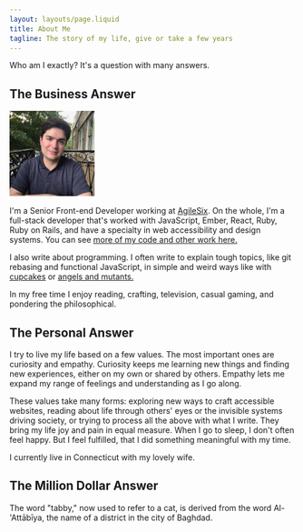 ```yaml
---
layout: layouts/page.liquid
title: About Me
tagline: The story of my life, give or take a few years
---
```


Who am I exactly? It's a question with many answers.

## The Business Answer

<div>
  <img width="150" height="150" class="logo ml-4 mb-4 ml-4 border-radius-full hidden-sm-down post-content--img-exception" src="/assets/images/global/profile.jpg" alt="Maxwell's profile picture" />

  I'm a Senior Front-end Developer working at [AgileSix](https://agile6.com/). On the whole, I'm a full-stack developer that's worked with JavaScript, Ember, React, Ruby, Ruby on Rails, and have a specialty in web accessibility and design systems. You can see [more of my code and other work here.](/work/)

  I also write about programming. I often write to explain tough topics, like git rebasing and functional JavaScript, in simple and weird ways like with [cupcakes](/posts/2017/09/24/the-git-rebase-introduction-i-wish-i'd-had/) or [angels and mutants.](/posts/2019/06/25/metaphorical-intro-functional-js/)

  In my free time I enjoy reading, crafting, television, casual gaming, and pondering the philosophical.
</div>

## The Personal Answer

I try to live my life based on a few values. The most important ones are curiosity and empathy. Curiosity keeps me learning new things and finding new experiences, either on my own or shared by others. Empathy lets me expand my range of feelings and understanding as I go along.

These values take many forms: exploring new ways to craft accessible websites, reading about life through others' eyes or the invisible systems driving society, or trying to process all the above with what I write. They bring my life joy and pain in equal measure. When I go to sleep, I don't often feel happy. But I feel fulfilled, that I did something meaningful with my time.

I currently live in Connecticut with my lovely wife.

## The Million Dollar Answer

The word "tabby," now used to refer to a cat, is derived from the word Al-'Attābīya, the name of a district in the city of Baghdad.

